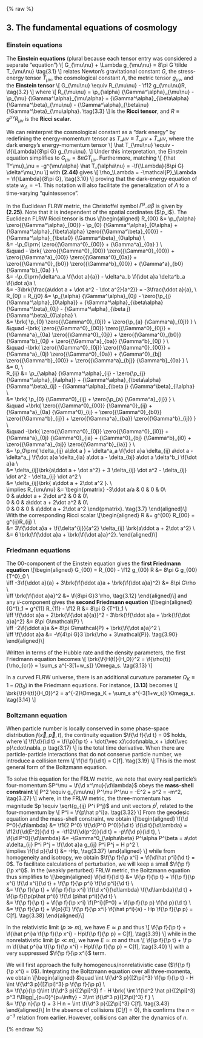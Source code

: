 {% raw %} 

<section markdown="1">

## 3. The fundamental equations of cosmology

### Einstein equations

The **Einstein equations** (plural because each tensor entry was considered a separate “equation”)
\\[
G_{\mu\nu} + \Lambda g_{\mu\nu} = 8\pi G \tilde T_{\mu\nu}
\tag{3.1}
\\]
relates Newton’s gravitational constant $G$, the stress-energy tensor $\tilde T_{\mu\nu}$, the cosmological constant $\Lambda$, the metric tensor $g_{\mu\nu}$, and the **Einstein tensor**
\\[
G_{\mu\nu} \equiv R_{\mu\nu} - \f12 g_{\mu\nu}R,
\tag{3.2}
\\]
where 
\\[
R\_{\mu\nu} = 
\p\_{\alpha} {\Gamma^\alpha}\_{\mu\nu} -
\p\_{\nu} {\Gamma^\alpha}\_{\mu\alpha} +
{\Gamma^\alpha}\_{\beta\alpha} {\Gamma^\beta}\_{\mu\nu} -
{\Gamma^\alpha}\_{\beta\nu} {\Gamma^\beta}\_{\mu\alpha}.
\tag{3.3}
\\]
is the **Ricci tensor**, and $R\equiv g^{\mu\nu}R_{\mu\nu}$ is the **Ricci scalar**.

We can reinterpret the cosmological constant as a “dark energy” by redefining the energy-momentum tensor as
$T\_{\mu\nu} \equiv \tilde T\_{\mu\nu} + \hat T\_{\mu\nu}$,
where the dark energy’s energy-momentum tensor
\\[
\hat T\_{\mu\nu} \equiv -\f{\Lambda}{8\pi G} g\_{\mu\nu}.
\\]
Under this interpretation, the Einstein equation simplifies to 
$G_{\mu\nu} = 8\pi G T_{\mu\nu}$.
Furthermore, matching
\\[
{\hat T^\mu}\_\nu = -g^{\mu\alpha} \hat T\_{\alpha\nu} = -\f{\Lambda}{8\pi G} \delta^\mu_\nu
\\]
with **(2.44)** gives
\\[
\rho\_\Lambda = -\mathcal{P}\_\Lambda = \f{\Lambda}{8\pi G},
\tag{3.10}
\\]
proving that the dark-energy equation of state $w_\Lambda = -1$.
This notation will also facilitate the generalization of $\Lambda$ to a time-varying “quintessence”.

In the Euclidean FLRW metric, the Christoffel symbol ${\Gamma^\mu}\_{\alpha\beta}$ is given by **(2.25)**.
Note that it is independent of the spatial cordinates ($\p_i$).
The Euclidean FLRW Ricci tensor is thus
\\[\begin{aligned}
R\_{00} &= 
\p\_{\alpha} \zero{{\Gamma^\alpha}\_{00}} -
\p\_{0} {\Gamma^\alpha}\_{0\alpha} +
{\Gamma^\alpha}\_{\beta\alpha} \zero{{\Gamma^\beta}\_{00}} -
{\Gamma^\alpha}\_{\beta0} {\Gamma^\beta}\_{0\alpha}
\\\
&= -\p_0\prn{ \zero{{\Gamma^0}\_{00}} + {\Gamma^a}\_{0a} }
\\\
&\quad -
\brk{ 
\zero{{\Gamma^0}\_{00}} \zero{{\Gamma^0}\_{00}} +
\zero{{\Gamma^a}\_{00}} \zero{{\Gamma^0}\_{0a}} +
\zero{{\Gamma^0}\_{b0}} \zero{{\Gamma^b}\_{00}} +
{\Gamma^a}\_{b0} {\Gamma^b}\_{0a}
}
\\\
&= -\p\_0\prn{\delta^a\_a \f{\dot a}{a}} -
\delta^a\_b \f{\dot a}a
\delta^b\_a \f{\dot a}a
\\\
&= -3\brk{\frac{a\ddot a + \dot a^2 - \dot a^2}{a^2}}
= -3\frac{\ddot a}{a},
\\\
R\_{0j} = R\_{j0} &=
\p\_{\alpha} {\Gamma^\alpha}\_{0j} -
\zero{\p\_{j} {\Gamma^\alpha}\_{0\alpha}} +
{\Gamma^\alpha}\_{\beta\alpha} {\Gamma^\beta}\_{0j} -
{\Gamma^\alpha}\_{\beta j} {\Gamma^\beta}\_{0\alpha}
\\\
&= \brk{
\p\_{0} \zero{{\Gamma^0}\_{0j}} +
\zero{\p\_{a} {\Gamma^a}\_{0j}}
}
\\\
&\quad -\brk{
\zero{{\Gamma^0}\_{00}} \zero{{\Gamma^0}\_{0j}} +
{\Gamma^a}\_{0a} \zero{{\Gamma^0}\_{0j}} +
\zero{{\Gamma^0}\_{b0}} {\Gamma^b}\_{0j} +
\zero{{\Gamma^a}\_{ba}} {\Gamma^b}\_{0j}
}
\\\
&\quad -\brk{
\zero{{\Gamma^0}\_{0j}} \zero{{\Gamma^0}\_{00}} +
{\Gamma^a}\_{0j} \zero{{\Gamma^0}\_{0a}} +
{\Gamma^0}\_{bj} \zero{{\Gamma^b}\_{00}} +
\zero{{\Gamma^a}\_{bj}} {\Gamma^b}\_{0a}
}
\\\
&= 0,
\\\
R\_{ij} &= 
\p\_{\alpha} {\Gamma^\alpha}\_{ij} -
\zero{\p\_{j} {\Gamma^\alpha}\_{i\alpha}} +
{\Gamma^\alpha}\_{\beta\alpha} {\Gamma^\beta}\_{ij} -
{\Gamma^\alpha}\_{\beta j} {\Gamma^\beta}\_{i\alpha}
\\\
&= \brk{
\p\_{0} {\Gamma^0}\_{ij} +
\zero{\p\_{a} {\Gamma^a}\_{ij}}
}
\\\
&\quad +\brk{
\zero{{\Gamma^0}\_{00}} {\Gamma^0}\_{ij} +
{\Gamma^a}\_{0a} {\Gamma^0}\_{ij} +
\zero{{\Gamma^0}\_{b0}} \zero{{\Gamma^b}\_{ij}} +
\zero{{\Gamma^a}\_{ba}} \zero{{\Gamma^b}\_{ij}}
}
\\\
&\quad -\brk{
\zero{{\Gamma^0}\_{0j}} \zero{{\Gamma^0}\_{i0}} +
{\Gamma^a}\_{0j} {\Gamma^0}\_{ia} +
{\Gamma^0}\_{bj} {\Gamma^b}\_{i0} +
\zero{{\Gamma^a}\_{bj}} \zero{{\Gamma^b}\_{ia}}
}
\\\
&= \p\_0\prn{ \delta\_{ij} a\dot a } +
\delta^a\_a \f{\dot a}a \delta\_{ij} a\dot a -
\delta^a\_j \f{\dot a}a \delta\_{ia} a\dot a -
\delta\_{bj} a\dot a \delta^b\_i \f{\dot a}a
\\\
&= \delta\_{ij}\brk{a\ddot a + \dot a^2} +
3 \delta\_{ij} \dot a^2 - 
\delta\_{ij} \dot a^2 -
\delta\_{ij} \dot a^2
\\\
&= \delta\_{ij}\brk{ a\ddot a + 2\dot a^2  }.
\\\
\implies R\_{\mu\nu} &= \begin{pmatrix}
-3\ddot a/a & 0 & 0 & 0\\\
0 & a\ddot a + 2\dot a^2 & 0 & 0\\\
0 & 0 & a\ddot a + 2\dot a^2 & 0\\\
0 & 0 & 0 & a\ddot a + 2\dot a^2
\end{pmatrix}.
\tag{3.7}
\end{aligned}\\]
With the corresponding Ricci scalar
\\[\begin{aligned}
R &= g^{00} R\_{00} + g^{ij}R\_{ij} \\\
&= 3\f{\ddot a}a + \f{\delta^{ij}}{a^2} \delta\_{ij} \brk{a\ddot a + 2\dot a^2} \\\
&= 6 \brk{\f{\ddot a}a + \brk{\f{\dot a}a}^2}.
\end{aligned}\\]

### Friedmann equations

The $00$-component of the Einstein equation gives the **first Friedmann equation**
\\[\begin{aligned}
G\_{00} = R\_{00} - \f12 g\_{00} R &= 8\pi G g\_{00} {T^0}\_0
\\\
\iff -3\f{\ddot a}{a} + 3\brk{\f{\ddot a}a + \brk{\f{\dot a}a}^2} &= 8\pi G\rho
\\\
\iff \brk{\f{\dot a}a}^2 &= \f{8\pi G}3 \rho,
\tag{3.12}
\end{aligned}\\]
and any $ii$-component gives the **second Friedmann equation**
\\[\begin{aligned}
{G^1}\_1 = g^{11} R\_{11} - \f12 R &= 8\pi G {T^1}\_1
\\\
\iff \f{\ddot a}a + 2\brk{\f{\dot a}{a}}^2 - 3\brk{\f{\ddot a}a + \brk{\f{\dot a}a}^2} &= 8\pi G\mathcal{P}
\\\
\iff -2\f{\ddot a}a &= 8\pi G\mathcal{P} + \brk{\f{\dot a}a}^2
\\\
\iff \f{\ddot a}a &= -\f{4\pi G}3 \brk{\rho + 3\mathcal{P}}.
\tag{3.90}
\end{aligned}\\]

Written in terms of the Hubble rate and the density parameters,
the first Friedmann equation becomes
\\[
\brk{\f{H(t)}{H\_0}}^2 = \f{\rho(t)}{\rho\_{cr}} = \sum_s a^{-3[1+w_s]} \Omega_s.
\tag{3.13}
\\]

In a curved FLRW universe, there is an additional curvature parameter $\Omega_K \equiv 1 - \Omega(t_0)$ in the Friedmann equations. For instance, **(3.13)** becomes
\\[
\brk{\f{H(t)}{H\_0}}^2 = a^{-2}\Omega_K + \sum_s a^{-3[1+w_s]} \Omega_s.
\tag{3.14}
\\]

### Boltzmann equation 

When particle number is locally conserved in some phase-space distribution $f(\vec x, \vec p, t)$,
the continuity equation
$\f{\d f}{\d t} = 0$
holds, where
\\[
\f{\d}{\d t} = \f{\p}{\p t} + \dot{\vec x}\cdot\nabla\_x + \dot{\vec p}\cdot\nabla\_p
\tag{3.17}
\\]
is the total time derivative.
When there are particle-particle interactions that do not conserve particle number,
we introduce a collision term 
\\[
\f{\d f}{\d t} = C[f].
\tag{3.19}
\\]
This is the most general form of the Boltzmann equation.

To solve this equation for the FRLW metric, we note that every real particle’s four-momentum 
$P^\mu = \f{\d x^\mu}{\d\lambda}$ obeys the **mass-shell constraint**
\\[
P^2 \equiv g\_{\mu\nu} P^\mu P^\nu = -E^2 + p^2 = -m^2,
\tag{3.27}
\\]
where, in the FRLW metric, the three-momentum has magnitude $p \equiv \sqrt{g_{ij} P^i P^j}$ and unit vectors $\hat p^i$, related to the four-momentum by
\\[
P^i = \f{p\hat p^i}a.
\tag{3.32}
\\]
From the geodesic equation and the mass-shell constraint, we obtain
\\[\begin{aligned}
\f{\d P^0}{\d\lambda}
&= \f1{2 P^0} \f{\d(P^0 P^0)}{\d t} \f{\d t}{\d\lambda}
= \f12\f{\d(E^2)}{\d t}
= -\f12\f{\d(p^2)}{\d t}
= -p\f{\d p}{\d t},
\\\
\f{\d P^0}{\d\lambda} 
&= -\Gamma^0\_{\alpha\beta} P^\alpha P^\beta
= a\dot a\delta_{ij} P^i P^j
= \f{\dot a}a g_{ij} P^i P^j
= H p^2
\\\
\implies \f{\d p}{\d t} &= -Hp,
\tag{3.37}
\end{aligned} \\]
while from homogeneity and isotropy, we obtain $\f{\p f}{\p x^i} = \f{\d\hat p^i}{\d t} = 0$.
To facilitate calculations of perturbation, we will keep a small $\f{\p f}{\p x^i}$.
In the (weakly perturbed) FRLW metric, the Boltzmann equation thus simplifies to
\\[\begin{aligned}
\f{\d f}{\d t}
&= \f{\p f}{\p t} + \f{\p f}{\p x^i} \f{\d x^i}{\d t} + \f{\p f}{\p p^i} \f{\d p^i}{\d t}
\\\
&= \f{\p f}{\p t} + \f{\p f}{\p x^i} \f{\d x^i}{\d\lambda} \f{\d\lambda}{\d t} + \f{\p f}{\p(p\hat p^i)} \f{\d (p\hat p^i)}{\d t}
\\\
&= \f{\p f}{\p t} + \f{\p f}{\p x^i} \f{P^i}{P^0} + \f{\p f}{\p p} \f{\d p}{\d t}
\\\
&= \f{\p f}{\p t} + \f{p}{E} \f{\p f}{\p x^i} \f{\hat p^i}{a} - Hp \f{\p f}{\p p} = C[f].
\tag{3.38}
\end{aligned}\\]

In the relativistic limit ($p \gg m$), we have $E \simeq p$ and thus
\\[
\f{\p f}{\p t} + \f{\hat p^i}a \f{\p f}{\p x^i} - Hp\f{\p f}{\p p} = C[f],
\tag{3.39}
\\]
while in the nonrelativistic limit ($p \ll m$), we have $E\simeq m$ and thus
\\[
\f{\p f}{\p t} + \f p m \f{\hat p^i}a \f{\p f}{\p x^i} - Hp\f{\p f}{\p p} = C[f],
\tag{3.40}
\\]
with a very suppressed $\f{\p f}{\p x^i}$ term.

We will first approach the fully homogenous/nonrelativistic case ($\f{\p f}{\p x^i} = 0$).
Integrating the Boltzmann equation over all three-momenta, we obtain
\\[\begin{aligned}
&\quad \int \f{\d^3 p}{[2\pi]^3} \f{\p f}{\p t} - H \int \f{\d^3 p}{[2\pi]^3} p \f{\p f}{\p p}
\\\
&= \f{\p}{\p t}\int \f{\d^3 p}{[2\pi]^3} f - H \brk{
    \int \f{\d^2 \hat p}{[2\pi]^3} p^3 f\Bigg|\_{p=0}^{p=\infty} - 3\int \f{\d^3 p}{[2\pi]^3} f
}
\\\
&= \f{\p n}{\p t} + 3 H n
= \int \f{\d^3 p}{[2\pi]^3} C[f].
\tag{3.43}
\end{aligned}\\]
In the absence of collisions $(C[f] = 0)$, this confirms the $n\propto a^{-3}$ relation from earlier.
However, collisions can alter the dynamics of $n$.







</section>

{% endraw %}

